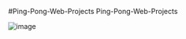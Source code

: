 #Ping-Pong-Web-Projects
 Ping-Pong-Web-Projects

![image](https://user-images.githubusercontent.com/82091624/189548933-eec561cc-520f-448f-beb2-f7a13d66cbbb.png)
